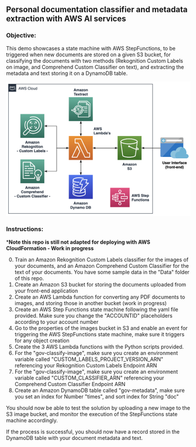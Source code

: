 ## Personal documentation classifier and metadata extraction with AWS AI services

### Objective:
This demo showcases a state machine with AWS StepFunctions, to be triggered when new documents are stored on a given S3 bucket, for classifying the documents with two methods (Rekognition Custom Labels on image, and Comprehend Custom Classifier on text), and extracting the metadata and text storing it on a DynamoDB table.

<img src="./Images/0.png" alt="AWS demo architecture" class="center">

### Instructions:

***Note this repo is still not adapted for deploying with AWS CloudFormation - Work in progress**

0. Train an Amazon Rekognition Custom Labels classifier for the images of your documents, and an Amazon Comprehend Custom Classifier for the text of your documents. You have some sample data in the "Data" folder of this repo.
1. Create an Amazon S3 bucket for storing the documents uploaded from your front-end application
2. Create an AWS Lambda function for converting any PDF documents to images, and storing those in another bucket (work in progress)
3. Create an AWS Step Functions state machine following the yaml file provided. Make sure you change the "ACCOUNTID" placeholders according to your account number
4. Go to the properties of the images bucket in S3 and enable an event for triggering the AWS StepFunctions state machine, make sure it triggers for any object creation
5. Create the 3 AWS Lambda functions with the Python scripts provided.
6. For the "gov-classify-image", make sure you create an environment variable called "CUSTOM_LABELS_PROJECT_VERSION_ARN" referencing your Rekognition Custom Labels Endpoint ARN
7. For the "gov-classify-image", make sure you create an environment variable called "CUSTOM_CLASSIFIER_ARN" referencing your Comprehend Custom Classifier Endpoint ARN
8. Create an Amazon DynamoDB table called "gov-metadata", make sure you set an index for Number "times", and sort index for String "doc"

You should now be able to test the solution by uploading a new image to the S3 image bucket, and monitor the execution of the StepFunctions state machine accordingly.

If the process is successful, you should now have a record stored in the DynamoDB table with your document metadata and text.

